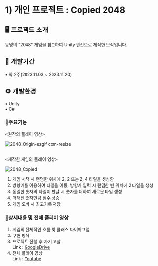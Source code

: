 # 1) 개인 프로젝트 : Copied 2048


## 🖥️ 프로젝트 소개
동명의 "2048" 게임을 참고하여 Unity 엔진으로 제작한 모작입니다.


## 📆 개발기간
• 약 2주(2023.11.03 ~ 2023.11.20)


## ⚙️ 개발환경
• Unity
<br>• C#


### 📍주요기능

<원작의 플레이 영상>

![2048_Origin-ezgif com-resize](https://github.com/nhyun199/Project/assets/147118363/fd79bbc7-d818-45e1-b871-91d6abf6f1cb)

<br><제작한 게임의 플레이 영상>

![2048_Copied](https://github.com/nhyun199/Project/assets/147118363/31e9643b-6334-418d-a83c-4f7bbaf07185)

1. 게임 시작 시 랜덤한 위치에 2, 2 또는 2, 4 타일을 생성함
2. 방향키를 이용하여 타일을 이동, 방향키 입력 시 랜덤한 빈 위치에 2 타일을 생성
3. 동일한 숫자의 타일이 만날 시 숫자를 더하여 새로운 타일 생성
4. 더해진 숫자만큼 점수 상승
5. 게임 오버 시 최고기록 저장


### 📌상세내용 및 전체 플레이 영상
1. 게임의 전체적인 흐름 및 클래스 다이어그램
2. 구현 방식
3. 프로젝트 진행 후 자기 고찰
<br>Link : [GoogleDrive](https://drive.google.com/drive/folders/1IAiJjDASdk-dd63kW-2EUfcaBKC8eVMn?usp=drive_link)
4. 전체 플레이 영상
<br>Link : [Youtube]()
